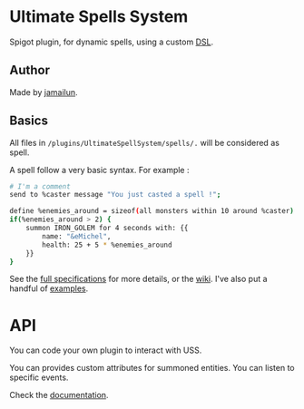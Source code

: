 # Ultimate Spells System

Spigot plugin, for dynamic spells, using a custom [DSL](https://en.wikipedia.org/wiki/Domain-specific_language).

## Author

Made by [jamailun](https://github.com/jamailun).

## Basics

All files in `/plugins/UltimateSpellSystem/spells/.` will be considered as spell.

A spell follow a very basic syntax. For example :

```bash
# I'm a comment
send to %caster message "You just casted a spell !";

define %enemies_around = sizeof(all monsters within 10 around %caster)
if(%enemies_around > 2) {
    summon IRON_GOLEM for 4 seconds with: {{
        name: "&eMichel",
        health: 25 + 5 * %enemies_around
    }} 
}
```

See the [full specifications](/documentation/README.md) for more details, or the [wiki](https://github.com/jamailun/UltimateSpellSystem/wiki/Spell-syntax).
I've also put a handful of [examples](/examples).

# API

You can code your own plugin to interact with USS.

You can provides custom attributes for summoned entities.
You can listen to specific events.

Check the [documentation](/documentation/registries).
